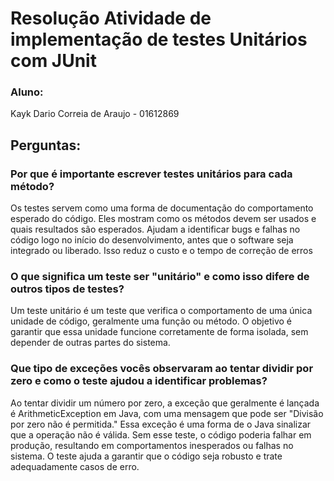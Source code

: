 # Resolução Atividade de implementação de testes Unitários com JUnit

### Aluno:
Kayk Dario Correia de Araujo - 01612869

## Perguntas:

### Por que é importante escrever testes unitários para cada método?

Os testes servem como uma forma de documentação do comportamento esperado do código. Eles mostram como os métodos devem ser usados e quais resultados são esperados.  Ajudam a identificar bugs e falhas no código logo no início do desenvolvimento, antes que o software seja integrado ou liberado. Isso reduz o custo e o tempo de correção de erros

### O que significa um teste ser "unitário" e como isso difere de outros tipos de testes?

Um teste unitário é um teste que verifica o comportamento de uma única unidade de código, geralmente uma função ou método. O objetivo é garantir que essa unidade funcione corretamente de forma isolada, sem depender de outras partes do sistema.


### Que tipo de exceções vocês observaram ao tentar dividir por zero e como o teste ajudou a identificar problemas?

 Ao tentar dividir um número por zero, a exceção que geralmente é lançada é ArithmeticException em Java, com uma mensagem que pode ser "Divisão por zero não é permitida." Essa exceção é uma forma de o Java sinalizar que a operação não é válida. Sem esse teste, o código poderia falhar em produção, resultando em comportamentos inesperados ou falhas no sistema. O teste ajuda a garantir que o código seja robusto e trate adequadamente casos de erro.